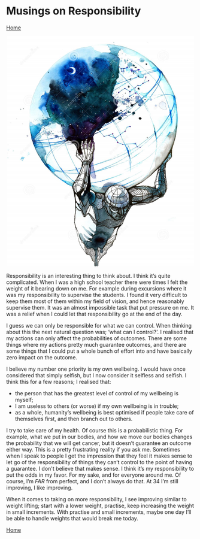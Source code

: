 # Musings on Responsibility

[Home](../../index.md)

<p align="center">
<img src="responsibility.jpg" width="500">
</p>

Responsibility is an interesting thing to think about. I think it’s quite complicated. When I was a high school teacher there were times I felt the weight of it bearing down on me. For example during excursions where it was my responsibility to supervise the students. I found it very difficult to keep them most of them within my field of vision, and hence reasonably supervise them. It was an almost impossible task that put pressure on me. It was a relief when I could let that responsibility go at the end of the day.

I guess we can only be responsible for what we can control. When thinking about this the next natural question was; ‘what can I control?’. I realised that my actions can only affect the probabilities of outcomes. There are some things where my actions pretty much guarantee outcomes, and there are some things that I could put a whole bunch of effort into and have basically zero impact on the outcome.

I believe my number one priority is my own wellbeing. I would have once considered that simply selfish, but I now consider it selfless and selfish. I think this for a few reasons; I realised that: 
- the person that has the greatest level of control of my wellbeing is myself;
- I am useless to others (or worse) if my own wellbeing is in trouble;
- as a whole, humanity’s wellbeing is best optimised if people take care of themselves first, and then branch out to others.

I try to take care of my health. Of course this is a probabilistic thing. For example, what we put in our bodies, and how we move our bodies changes the probability that we will get cancer, but it doesn’t guarantee an outcome either way. This is a pretty frustrating reality if you ask me. Sometimes when I speak to people I get the impression that they feel it makes sense to let go of the responsibility of things they can’t control to the point of having a guarantee. I don't believe that makes sense. I think it’s my responsibility to put the odds in my favor. For my sake, and for everyone around me. Of course, I’m *FAR* from perfect, and I don’t always do that. At 34 I’m still improving, I like improving.

When it comes to taking on more responsibility, I see improving similar to weight lifting; start with a lower weight, practise, keep increasing the weight in small increments. With practise and small increments, maybe one day I’ll be able to handle weights that would break me today.

[Home](../../index.md)